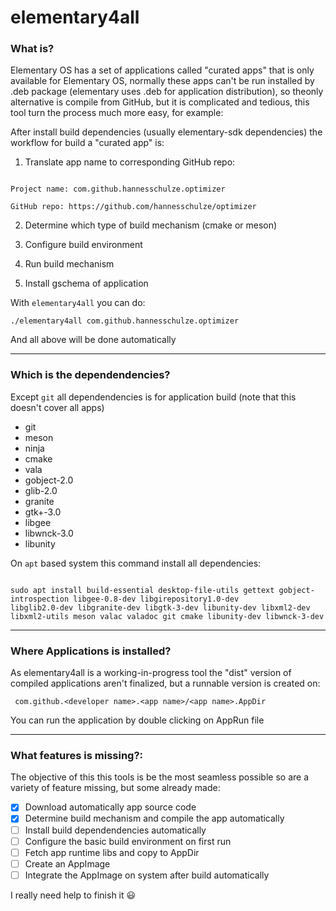 # elementary4all
### What is?
Elementary OS has a set of applications called "curated apps" that is only available for Elementary OS, normally these apps can't be run installed by .deb package (elementary uses .deb for application distribution), so theonly alternative is compile from GitHub, but it is complicated and tedious,  this tool turn the process much more easy,  for example:

After install build dependencies (usually elementary-sdk dependencies) the workflow for build a "curated app" is:

1) Translate app name to corresponding GitHub repo:

```

Project name: com.github.hannesschulze.optimizer

GitHub repo: https://github.com/hannesschulze/optimizer

```

2) Determine which type of build mechanism (cmake or meson)

3) Configure build environment

4) Run build mechanism

5) Install gschema of application

With `elementary4all` you can do:

```
./elementary4all com.github.hannesschulze.optimizer
```
And all above will be done automatically

<hr>

### Which is the dependendencies?
Except `git` all dependendencies is for application build (note that this doesn't cover all apps)

* git
* meson
* ninja
* cmake
* vala
* gobject-2.0
* glib-2.0
* granite
* gtk+-3.0
* libgee
* libwnck-3.0
* libunity

On `apt` based system this command install all dependencies:

```

sudo apt install build-essential desktop-file-utils gettext gobject-introspection libgee-0.8-dev libgirepository1.0-dev
libglib2.0-dev libgranite-dev libgtk-3-dev libunity-dev libxml2-dev libxml2-utils meson valac valadoc git cmake libunity-dev libwnck-3-dev

```

<hr>

### Where Applications is installed?

As elementary4all is a working-in-progress tool the "dist" version of compiled applications aren't finalized, but a runnable version is created on:
```
 com.github.<developer name>.<app name>/<app name>.AppDir
```

You can run the application by double clicking on AppRun file


<hr>

### What features is missing?:

The objective of this this tools is be the most seamless possible so are a variety of feature missing, but some already made:

- [x] Download automatically app source code
- [x] Determine build mechanism and compile the app automatically
- [ ] Install build dependendencies automatically
- [ ] Configure the basic build environment on first run
- [ ] Fetch app runtime libs and copy to AppDir
- [ ] Create an AppImage
- [ ] Integrate the AppImage on system after build automatically

I really need help to finish it :smiley:
